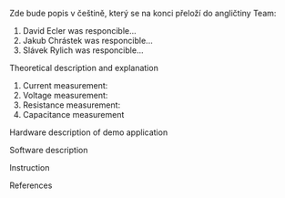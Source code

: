 Zde bude popis v češtině, který se na konci přeloží do angličtiny
Team:
1) David Ecler was responcible...
2) Jakub Chrástek was responcible...
3) Slávek Rylich was responcible...


Theoretical description and explanation
 1) Current measurement:
 2) Voltage measurement:
 3) Resistance measurement:
 4) Capacitance measurement

 


Hardware description of demo application

Software description

Instruction

References
